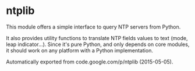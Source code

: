 # ntplib

This module offers a simple interface to query NTP servers from Python.

It also provides utility functions to translate NTP fields values to text (mode, leap indicator...). 
Since it's pure Python, and only depends on core modules, it should work on any platform with a Python
implementation.


Automatically exported from code.google.com/p/ntplib (2015-05-05).
